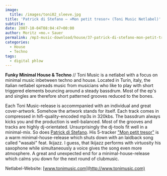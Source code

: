 ```yaml
---
image:
  title: /images/toni02_sleeve.jpg
title: 'Patrick di Stefano – »Mon petit tresor« (Toni Music Netlabel)'
subtitle: 
date: 2007-10-04T08:04:47+00:00
author: Moritz »mo.« Sauer
permalink: /mp3-music-download/house/37-patrick-di-stefano-mon-petit-tresor-toni-music-netlabel
categories:
  - House
  - Techno
tags:
  - digital phlow
---
```

**Funky Minimal House & Techno** // Toni Music is a netlabel with a focus on minimal music inbetween techno and house. Located in Turin, italy, the italian netlabel spreads music from musicians who like to play with short triggered elements bouncing around a steady bassdrum. Most of the ep's and singles are therefore short patterned grooves reduced to the bones.<!--more-->

<!--adsense-->

Each Toni Music-release is accommpanied with an individual and great cover-artwork. Somehow the artwork stands for itself. Each track comes in compressed in hifi-quality-encoded mp3s in 320kbs. The bassdrum always kicks you and the production is well-balanced. Most of the grooves and tracks are highly dj-orientated. Unsurprisingly the dj-tools fit well in a minimal-mix. So does [Patrick di Stefano](http://www.tonimusic.com/contenuti.php?pagina=23). His 5-tracker ["Mon petit tresor"](http://www.tonimusic.com/releases.php?offset=1) is a warm minimal-house-release which shuts down with an laidback song called "wasabi" feat. Ikijazz. I guess, that Ikijazz performs with virtuosity his saxophone while simultaneously a voice gives the song even more atmosphere. A great and unexpected end for a minimal-house-release which calms you down for the next round of clubmusic.

Netlabel-Website: [www.tonimusic.com](http://www.tonimusic.com)